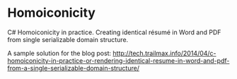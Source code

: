 Homoiconicity
=============

C# Homoiconicity in practice. Creating identical résumé in Word and PDF from single serializable domain structure.

A sample solution for the blog post: http://tech.trailmax.info/2014/04/c-homoiconicity-in-practice-or-rendering-identical-resume-in-word-and-pdf-from-a-single-serializable-domain-structure/